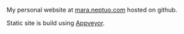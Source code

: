 My personal website at [mara.neptuo.com](http://mara.neptuo.com) hosted on github.

Static site is build using [Appveyor](https://ci.appveyor.com/project/Neptuo/com-neptuo-mara).
